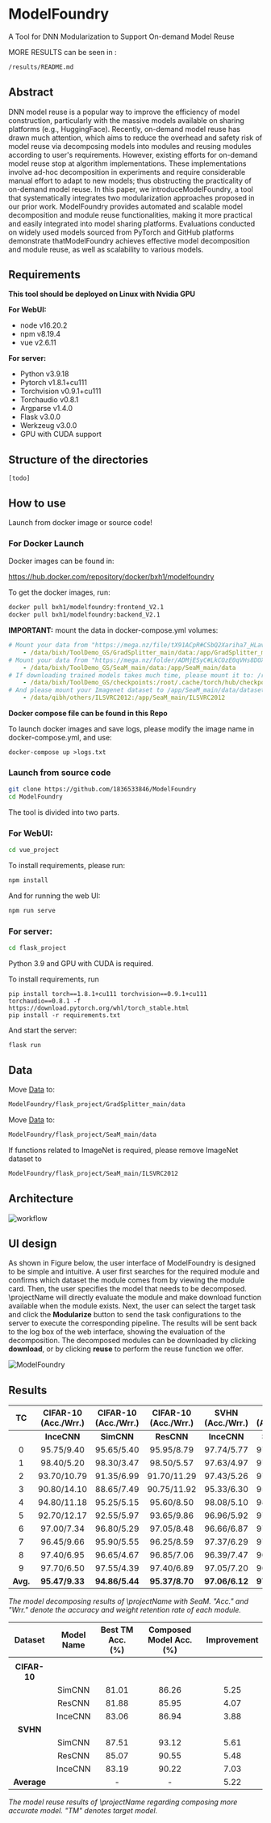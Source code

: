 # ModelFoundry

A Tool for DNN Modularization to Support On-demand Model Reuse

MORE RESULTS can be seen in :

```bash
/results/README.md
```

## Abstract

DNN model reuse is a popular way to improve the efficiency of model construction, particularly with the massive models available on sharing platforms (e.g., HuggingFace). Recently, on-demand model reuse has drawn much attention, which aims to reduce the overhead and safety risk of model reuse via decomposing models into modules and reusing modules according to user's requirements. However, existing efforts for on-demand model reuse stop at algorithm implementations. These implementations involve ad-hoc decomposition in experiments and require considerable manual effort to adapt to new models; thus obstructing the practicality of on-demand model reuse.  In this paper, we introduceModelFoundry, a tool that systematically integrates two modularization approaches proposed in our prior work.  ModelFoundry provides automated and scalable model decomposition and module reuse functionalities, making it more practical and easily integrated into model sharing platforms. Evaluations conducted on widely used models sourced from PyTorch and GitHub platforms demonstrate thatModelFoundry achieves effective model decomposition and module reuse, as well as scalability to various models.

## Requirements

**This tool should be deployed on Linux with Nvidia GPU**

**For WebUI:**

- node v16.20.2
- npm v8.19.4
- vue v2.6.11

**For server:**

- Python v3.9.18
- Pytorch v1.8.1+cu111
- Torchvision v0.9.1+cu111
- Torchaudio v0.8.1
- Argparse v1.4.0
- Flask v3.0.0
- Werkzeug v3.0.0
- GPU with CUDA support

## Structure of the directories

```
[todo]
```

## How to use
Launch from docker image or source code!

### For Docker Launch

Docker images can be found in:

https://hub.docker.com/repository/docker/bxh1/modelfoundry

To get the docker images, run:

```bash
docker pull bxh1/modelfoundry:frontend_V2.1
docker pull bxh1/modelfoundry:backend_V2.1
```
**IMPORTANT:** mount the data in docker-compose.yml volumes:

```yaml
# Mount your data from "https://mega.nz/file/tX91ACpR#CSbQ2Xariha7_HLavE_6pKg4FoO5axOPemlv5J0JYwY" to /app/GradSplitter_main/data
    - /data/bixh/ToolDemo_GS/GradSplitter_main/data:/app/GradSplitter_main/data
# Mount your data from "https://mega.nz/folder/ADMjESyC#LkCOzE0qVHs8DOXkN3l_WA" to /app/SeaM_main/data
    - /data/bixh/ToolDemo_GS/SeaM_main/data:/app/SeaM_main/data
# If downloading trained models takes much time, please mount it to: /root/.cache/torch/hub/checkpoints
    - /data/bixh/ToolDemo_GS/checkpoints:/root/.cache/torch/hub/checkpoints
# And please mount your Imagenet dataset to /app/SeaM_main/data/dataset
    - /data/qibh/others/ILSVRC2012:/app/SeaM_main/ILSVRC2012
```

**Docker compose file can be found in this Repo**

To launch docker images and save logs, please modify the image name in docker-compose.yml, and use:

```bas
docker-compose up >logs.txt
```

### Launch from source code

```bash
git clone https://github.com/1836533846/ModelFoundry
cd ModelFoundry
```

The tool is divided into two parts.

###  For WebUI:

```bash
cd vue_project
```

To install requirements, please run:

```bash
npm install
```

And for running the web UI:

```bash
npm run serve
```

### For server:

```bash
cd flask_project
```

Python 3.9 and GPU with CUDA is required.

To install requirements, run

```ba
pip install torch==1.8.1+cu111 torchvision==0.9.1+cu111 torchaudio==0.8.1 -f https://download.pytorch.org/whl/torch_stable.html
pip install -r requirements.txt
```

And start the server:

```ba
flask run
```

## Data

Move [Data](https://mega.nz/file/tX91ACpR#CSbQ2Xariha7_HLavE_6pKg4FoO5axOPemlv5J0JYwY) to:

```bash
ModelFoundry/flask_project/GradSplitter_main/data
```

Move [Data](https://mega.nz/folder/ADMjESyC#LkCOzE0qVHs8DOXkN3l_WA) to:

```bash
ModelFoundry/flask_project/SeaM_main/data
```

If functions related to ImageNet is required, please remove ImageNet dataset to 

```bash
ModelFoundry/flask_project/SeaM_main/ILSVRC2012
```
## Architecture

![workflow](./img/workflow.jpg)

## UI design

As shown in Figure below, the user interface of ModelFoundry is designed to be simple and intuitive. A user first searches for the required module and confirms which dataset the module comes from by viewing the module card. Then, the user specifies the model that needs to be decomposed. \projectName will directly evaluate the module and make download function available when the module exists. Next, the user can select the target task and click the **Modularize** button to send the task configurations to the server to execute the corresponding pipeline. The results will be sent back to the log box of the web interface, showing the evaluation of the decomposition. The decomposed modules can be downloaded by clicking **download**, or by clicking **reuse** to perform the reuse function we offer. 

![ModelFoundry](./img/ModelFoundry.jpg)
## Results
| **TC** | **CIFAR-10 (Acc./Wrr.)** | **CIFAR-10 (Acc./Wrr.)** | **CIFAR-10 (Acc./Wrr.)** | **SVHN (Acc./Wrr.)** | **SVHN (Acc./Wrr.)** | **SVHN (Acc./Wrr.)** |
|:------:|:------------------------:|:------------------------:|:------------------------:|:-------------------:|:-------------------:|:-------------------:|
|        | **InceCNN**              | **SimCNN**               | **ResCNN**               | **InceCNN**         | **SimCNN**          | **ResCNN**          |
| 0      | 95.75/9.40               | 95.65/5.40               | 95.95/8.79               | 97.74/5.77          | 97.88/4.29          | 97.76/5.53          |
| 1      | 98.40/5.20               | 98.30/3.47               | 98.50/5.57               | 97.63/4.97          | 97.90/3.48          | 97.75/4.10          |
| 2      | 93.70/10.79              | 91.35/6.99               | 91.70/11.29              | 97.43/5.26          | 97.67/3.60          | 97.41/4.27          |
| 3      | 90.80/14.10              | 88.65/7.49               | 90.75/11.92              | 95.33/6.30          | 95.35/3.99          | 95.26/5.69          |
| 4      | 94.80/11.18              | 95.25/5.15               | 95.60/8.50               | 98.08/5.10          | 98.14/3.59          | 98.08/4.56          |
| 5      | 92.70/12.17              | 92.55/5.97               | 93.65/9.86               | 96.96/5.92          | 97.76/4.06          | 96.96/5.50          |
| 6      | 97.00/7.34               | 96.80/5.29               | 97.05/8.48               | 96.66/6.87          | 97.17/4.77          | 96.89/6.39          |
| 7      | 96.45/9.66               | 95.90/5.55               | 96.25/8.59               | 97.37/6.29          | 97.97/4.58          | 97.72/5.69          |
| 8      | 97.40/6.95               | 96.65/4.67               | 96.85/7.06               | 96.39/7.47          | 96.78/5.16          | 95.81/6.79          |
| 9      | 97.70/6.50               | 97.55/4.39               | 97.40/6.89               | 97.05/7.20          | 96.83/5.02          | 97.37/6.60          |
| **Avg.**| **95.47/9.33**           | **94.86/5.44**           | **95.37/8.70**           | **97.06/6.12**      | **97.35/4.25**      | **97.10/5.51**      |

*The model decomposing results of \projectName with SeaM. "Acc." and "Wrr." denote the accuracy and weight retention rate of each module.*

| **Dataset** | **Model Name** | **Best TM Acc. (%)** | **Composed Model Acc. (%)** | **Improvement** |
|:-----------:|:--------------:|:--------------------:|:---------------------------:|:---------------:|
|             |                |                      |                             |                 |
| **CIFAR-10**|                |                      |                             |                 |
|             | SimCNN         | 81.01                | 86.26                       | 5.25            |
|             | ResCNN         | 81.88                | 85.95                       | 4.07            |
|             | InceCNN        | 83.06                | 86.94                       | 3.88            |
| **SVHN**    |                |                      |                             |                 |
|             | SimCNN         | 87.51                | 93.12                       | 5.61            |
|             | ResCNN         | 85.07                | 90.55                       | 5.48            |
|             | InceCNN        | 83.19                | 90.22                       | 7.03            |
| **Average** |                | -                    | -                           | 5.22            |

*The model reuse results of \projectName regarding composing more accurate model. "TM" denotes target model.*

